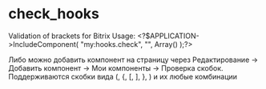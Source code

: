 # check_hooks
Validation of brackets for Bitrix
Usage:
&lt;?$APPLICATION->IncludeComponent(
	"my:hooks.check",
	"",
Array()
);?&gt;

Либо можно добавить компонент на страницу через Редактирование -> Добавить компонент -> Мои компоненты -> Проверка скобок.
Поддерживаются скобки вида (, {, [, ], }, ) и их любые комбинации
